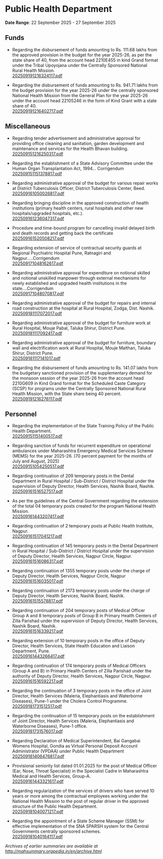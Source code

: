 # Public Health Department

**Date Range**: 22 September 2025 - 27 September 2025


## Funds
- Regarding the disbursement of funds amounting to Rs. 111.68 lakhs from the approved provision in the budget for the year 2025-26, as per the state share of 40, from the account head 2210E455 in kind Grand format under the Tribal Upoyojana under the Centrally Sponsored National Rural Health Mission.\
  [202509191216324117.pdf](https://gr.maharashtra.gov.in/Site/Upload/Government%20Resolutions/English/202509191216324117.pdf)

- Regarding the disbursement of funds amounting to Rs. 941.71 lakhs from the budget provision for the year 2025-26 under the centrally sponsored National Health Mission from the General Plan for the year 2025-26 under the account head 22105246 in the form of Kind Grant with a state share of 40.\
  [202509191216402717.pdf](https://gr.maharashtra.gov.in/Site/Upload/Government%20Resolutions/English/202509191216402717.pdf)

## Miscellaneous
- Regarding tender advertisement and administrative approval for providing office cleaning and sanitation, garden development and maintenance and services for the Health Bhavan building.\
  [202509151216250317.pdf](https://gr.maharashtra.gov.in/Site/Upload/Government%20Resolutions/English/202509151216250317.pdf)

- Regarding the establishment of a State Advisory Committee under the Human Organ Transplantation Act, 1994... Corrigendum\
  [202509151151378817.pdf](https://gr.maharashtra.gov.in/Site/Upload/Government%20Resolutions/English/202509151151378817.pdf)

- Regarding administrative approval of the budget for various repair works at District Tuberculosis Officer, District Tuberculosis Center, Beed.\
  [202509161050026817.pdf](https://gr.maharashtra.gov.in/Site/Upload/Government%20Resolutions/English/202509161050026817.pdf)

- Regarding bringing discipline in the approved construction of health institutions (primary health centers, rural hospitals and other new hospitals/upgraded hospitals, etc.).\
  [202509161236047317.pdf](https://gr.maharashtra.gov.in/Site/Upload/Government%20Resolutions/English/202509161236047317.pdf)

- Procedure and time-bound program for cancelling invalid delayed birth  and death records and getting back the certificate\
  [202509161520508217.pdf](https://gr.maharashtra.gov.in/Site/Upload/Government%20Resolutions/English/202509161520508217.pdf)

- Regarding extension of service of contractual security guards at Regional Psychiatric Hospital Pune, Ratnagiri and Nagpur.....Corrigendum\
  [202509171048162617.pdf](https://gr.maharashtra.gov.in/Site/Upload/Government%20Resolutions/English/202509171048162617.pdf)

- Regarding administrative approval for expenditure on notional skilled and notional unskilled manpower through external mechanisms for newly established and upgraded health institutions in the state....Corrigendum\
  [202509171048070817.pdf](https://gr.maharashtra.gov.in/Site/Upload/Government%20Resolutions/English/202509171048070817.pdf)

- Regarding administrative approval of the budget for repairs and internal road construction at the hospital at Rural Hospital, Zodga, Dist. Nashik.\
  [202509181117072017.pdf](https://gr.maharashtra.gov.in/Site/Upload/Government%20Resolutions/English/202509181117072017.pdf)

- Regarding administrative approval of the budget for furniture work at Rural Hospital, Mouje Pabal, Taluka Shirur, District Pune.\
  [202509181117092417.pdf](https://gr.maharashtra.gov.in/Site/Upload/Government%20Resolutions/English/202509181117092417.pdf)

- Regarding administrative approval of the budget for furniture, boundary wall and electrification work at Rural Hospital, Mouje Malthan, Taluka Shirur, District Pune.\
  [202509181117141017.pdf](https://gr.maharashtra.gov.in/Site/Upload/Government%20Resolutions/English/202509181117141017.pdf)

- Regarding the disbursement of funds amounting to Rs. 141.07 lakhs from the budgetary sanctioned provision of the supplementary demand for the monsoon session of the year 2025-26 from the account head 2210G609 in Kind Grand format for the Scheduled Caste Category (SCSP) for programs under the Centrally Sponsored National Rural Health Mission, with the State share being 40 percent.\
  [202509191216276117.pdf](https://gr.maharashtra.gov.in/Site/Upload/Government%20Resolutions/English/202509191216276117.pdf)

## Personnel
- Regarding the implementation of the State Training Policy of the Public Health Department.\
  [202509151151400517.pdf](https://gr.maharashtra.gov.in/Site/Upload/Government%20Resolutions/English/202509151151400517.pdf)

- Regarding sanction of funds for recurrent expenditure on operational ambulances under Maharashtra Emergency Medical Services Scheme (MEMS) for the year 2025-26. (70 percent payment for the months of July and August, 2025)\
  [202509151054250517.pdf](https://gr.maharashtra.gov.in/Site/Upload/Government%20Resolutions/English/202509151054250517.pdf)

- Regarding continuation of 209 temporary posts in the Dental Department in Rural Hospital / Sub-District / District Hospital under the supervision of Deputy Director, Health Services, Nashik Board, Nashik.\
  [202509161516527517.pdf](https://gr.maharashtra.gov.in/Site/Upload/Government%20Resolutions/English/202509161516527517.pdf)

- As per the guidelines of the Central Government regarding the extension of the total 04 temporary posts created for the program National Health Mission.\
  [202509161443207417.pdf](https://gr.maharashtra.gov.in/Site/Upload/Government%20Resolutions/English/202509161443207417.pdf)

- Regarding continuation of 2 temporary posts at Public Health Institute, Nagpur.\
  [202509161517041217.pdf](https://gr.maharashtra.gov.in/Site/Upload/Government%20Resolutions/English/202509161517041217.pdf)

- Regarding continuation of 145 temporary posts in the Dental Department in Rural Hospital / Sub-District / District Hospital under the supervision of Deputy Director, Health Services, Nagpur Circle, Nagpur.\
  [202509161516086317.pdf](https://gr.maharashtra.gov.in/Site/Upload/Government%20Resolutions/English/202509161516086317.pdf)

- Regarding continuation of 1355 temporary posts under the charge of Deputy Director, Health Services, Nagpur Circle, Nagpur\
  [202509161516035017.pdf](https://gr.maharashtra.gov.in/Site/Upload/Government%20Resolutions/English/202509161516035017.pdf)

- Regarding continuation of 2173 temporary posts under the charge of Deputy Director, Health Services, Nashik Board, Nashik.\
  [202509161515578817.pdf](https://gr.maharashtra.gov.in/Site/Upload/Government%20Resolutions/English/202509161515578817.pdf)

- Regarding continuation of 204 temporary posts of Medical Officer Group A and 8 temporary posts of Group B in Primary Health Centers of Zilla Parishad under the supervision of Deputy Director, Health Services, Nashik Board, Nashik.\
  [202509161516339217.pdf](https://gr.maharashtra.gov.in/Site/Upload/Government%20Resolutions/English/202509161516339217.pdf)

- Regarding extension of 10 temporary posts in the office of Deputy Director, Health Services, State Health Education and Liaison Department, Pune.\
  [202509161443266417.pdf](https://gr.maharashtra.gov.in/Site/Upload/Government%20Resolutions/English/202509161443266417.pdf)

- Regarding continuation of 174 temporary posts of Medical Officers (Group A and B) in Primary Health Centers of Zilla Parishad under the authority of Deputy Director, Health Services, Nagpur Circle, Nagpur.\
  [202509161516592217.pdf](https://gr.maharashtra.gov.in/Site/Upload/Government%20Resolutions/English/202509161516592217.pdf)

- Regarding the continuation of 3 temporary posts in the office of Joint Director, Health Services (Maleria, Elephantiasis and Waterborne Diseases), Pune-1 under the Cholera Control Programme.\
  [202509181731512517.pdf](https://gr.maharashtra.gov.in/Site/Upload/Government%20Resolutions/English/202509181731512517.pdf)

- Regarding the continuation of 15 temporary posts on the establishment of Joint Director, Health Services (Maleria, Elephantiasis and Waterborne Diseases), Pune-1 office.\
  [202509181731576017.pdf](https://gr.maharashtra.gov.in/Site/Upload/Government%20Resolutions/English/202509181731576017.pdf)

- Regarding Declaration of Medical Superintendent, Bai Gangabai Womens Hospital, Gondia as Virtual Personal Deposit Account Administrator (VPDAA) under Public Health Department\
  [202509181406476817.pdf](https://gr.maharashtra.gov.in/Site/Upload/Government%20Resolutions/English/202509181406476817.pdf)

- Provisional seniority list dated 01.01.2025 for the post of Medical Officer (Ear, Nose, Throat Specialist) in the Specialist Cadre in Maharashtra Medical and Health Services, Group-A.\
  [202509161443321617.pdf](https://gr.maharashtra.gov.in/Site/Upload/Government%20Resolutions/English/202509161443321617.pdf)

- Regarding regularization of the services of drivers who have served 10 years or more among the contractual employees working under the National Health Mission to the post of regular driver in the approved structure of the Public Health Department.\
  [202509181040071217.pdf](https://gr.maharashtra.gov.in/Site/Upload/Government%20Resolutions/English/202509181040071217.pdf)

- Regarding the appointment of a State Scheme Manager (SSM) for effective implementation of the SNA SPARSH system for the Central Governments centrally sponsored schemes.\
  [202509181040164117.pdf](https://gr.maharashtra.gov.in/Site/Upload/Government%20Resolutions/English/202509181040164117.pdf)


*Archives of earlier summaries are available at http://mahsummary.orgpedia.in/en/archive.html*